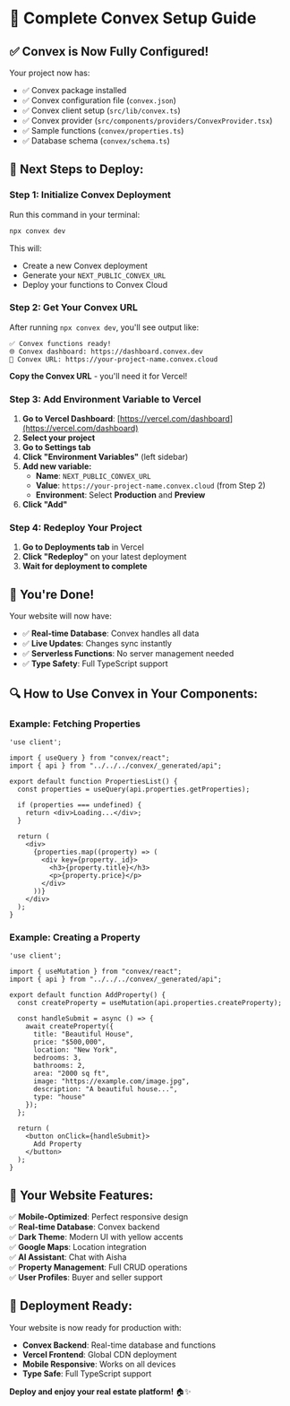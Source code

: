 # 🚀 Complete Convex Setup Guide

## ✅ **Convex is Now Fully Configured!**

Your project now has:
- ✅ Convex package installed
- ✅ Convex configuration file (`convex.json`)
- ✅ Convex client setup (`src/lib/convex.ts`)
- ✅ Convex provider (`src/components/providers/ConvexProvider.tsx`)
- ✅ Sample functions (`convex/properties.ts`)
- ✅ Database schema (`convex/schema.ts`)

## 🔧 **Next Steps to Deploy:**

### Step 1: Initialize Convex Deployment

Run this command in your terminal:

```bash
npx convex dev
```

This will:
- Create a new Convex deployment
- Generate your `NEXT_PUBLIC_CONVEX_URL`
- Deploy your functions to Convex Cloud

### Step 2: Get Your Convex URL

After running `npx convex dev`, you'll see output like:
```
✅ Convex functions ready!
🌐 Convex dashboard: https://dashboard.convex.dev
🔗 Convex URL: https://your-project-name.convex.cloud
```

**Copy the Convex URL** - you'll need it for Vercel!

### Step 3: Add Environment Variable to Vercel

1. **Go to Vercel Dashboard**: [https://vercel.com/dashboard](https://vercel.com/dashboard)
2. **Select your project**
3. **Go to Settings tab**
4. **Click "Environment Variables"** (left sidebar)
5. **Add new variable:**
   - **Name**: `NEXT_PUBLIC_CONVEX_URL`
   - **Value**: `https://your-project-name.convex.cloud` (from Step 2)
   - **Environment**: Select **Production** and **Preview**
6. **Click "Add"**

### Step 4: Redeploy Your Project

1. **Go to Deployments tab** in Vercel
2. **Click "Redeploy"** on your latest deployment
3. **Wait for deployment to complete**

## 🎉 **You're Done!**

Your website will now have:
- ✅ **Real-time Database**: Convex handles all data
- ✅ **Live Updates**: Changes sync instantly
- ✅ **Serverless Functions**: No server management needed
- ✅ **Type Safety**: Full TypeScript support

## 🔍 **How to Use Convex in Your Components:**

### Example: Fetching Properties

```tsx
'use client';

import { useQuery } from "convex/react";
import { api } from "../../../convex/_generated/api";

export default function PropertiesList() {
  const properties = useQuery(api.properties.getProperties);
  
  if (properties === undefined) {
    return <div>Loading...</div>;
  }
  
  return (
    <div>
      {properties.map((property) => (
        <div key={property._id}>
          <h3>{property.title}</h3>
          <p>{property.price}</p>
        </div>
      ))}
    </div>
  );
}
```

### Example: Creating a Property

```tsx
'use client';

import { useMutation } from "convex/react";
import { api } from "../../../convex/_generated/api";

export default function AddProperty() {
  const createProperty = useMutation(api.properties.createProperty);
  
  const handleSubmit = async () => {
    await createProperty({
      title: "Beautiful House",
      price: "$500,000",
      location: "New York",
      bedrooms: 3,
      bathrooms: 2,
      area: "2000 sq ft",
      image: "https://example.com/image.jpg",
      description: "A beautiful house...",
      type: "house"
    });
  };
  
  return (
    <button onClick={handleSubmit}>
      Add Property
    </button>
  );
}
```

## 📱 **Your Website Features:**

✅ **Mobile-Optimized**: Perfect responsive design  
✅ **Real-time Database**: Convex backend  
✅ **Dark Theme**: Modern UI with yellow accents  
✅ **Google Maps**: Location integration  
✅ **AI Assistant**: Chat with Aisha  
✅ **Property Management**: Full CRUD operations  
✅ **User Profiles**: Buyer and seller support  

## 🚀 **Deployment Ready:**

Your website is now ready for production with:
- **Convex Backend**: Real-time database and functions
- **Vercel Frontend**: Global CDN deployment
- **Mobile Responsive**: Works on all devices
- **Type Safe**: Full TypeScript support

**Deploy and enjoy your real estate platform!** 🏠✨
